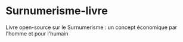 # Surnumerisme-livre
Livre open-source sur le Surnumerisme : un concept économique par l'homme et pour l'humain 
